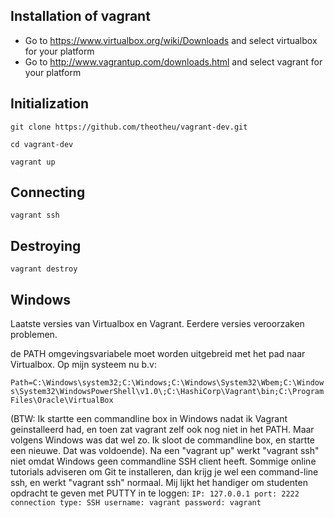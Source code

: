 Installation of vagrant
-----------------------
- Go to https://www.virtualbox.org/wiki/Downloads and select virtualbox for your platform
- Go to http://www.vagrantup.com/downloads.html and select vagrant for your platform


Initialization
--------------
`git clone https://github.com/theotheu/vagrant-dev.git`

`cd vagrant-dev`

`vagrant up`

Connecting
----------
`vagrant ssh`

Destroying
----------
`vagrant destroy`




Windows
-------
Laatste versies van Virtualbox en Vagrant. Eerdere versies veroorzaken problemen.

de PATH omgevingsvariabele moet worden uitgebreid met het pad naar Virtualbox. Op mijn systeem nu b.v: 

```Path=C:\Windows\system32;C:\Windows;C:\Windows\System32\Wbem;C:\Windows\System32\WindowsPowerShell\v1.0\;C:\HashiCorp\Vagrant\bin;C:\Program Files\Oracle\VirtualBox```

(BTW: Ik startte een commandline box in Windows nadat ik Vagrant geinstalleerd had, en toen zat vagrant zelf ook nog niet in het PATH. Maar volgens Windows was dat wel zo. Ik sloot de commandline box, en startte een nieuwe. Dat was voldoende).
Na een "vagrant up" werkt "vagrant ssh" niet omdat Windows geen commandline SSH client heeft. Sommige online tutorials adviseren om Git te installeren, dan krijg je wel een command-line ssh, en werkt "vagrant ssh" normaal. Mij lijkt het handiger om studenten opdracht te geven met PUTTY in te loggen:
`IP: 127.0.0.1
port: 2222
connection type: SSH
username: vagrant
password: vagrant`
